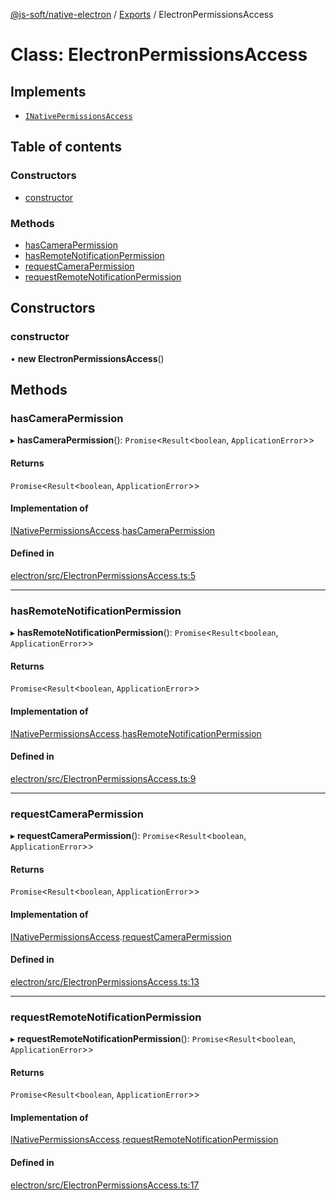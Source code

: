 [@js-soft/native-electron](../README.md) / [Exports](../modules.md) / ElectronPermissionsAccess

# Class: ElectronPermissionsAccess

## Implements

- [`INativePermissionsAccess`](../interfaces/INativePermissionsAccess.md)

## Table of contents

### Constructors

- [constructor](ElectronPermissionsAccess.md#constructor)

### Methods

- [hasCameraPermission](ElectronPermissionsAccess.md#hascamerapermission)
- [hasRemoteNotificationPermission](ElectronPermissionsAccess.md#hasremotenotificationpermission)
- [requestCameraPermission](ElectronPermissionsAccess.md#requestcamerapermission)
- [requestRemoteNotificationPermission](ElectronPermissionsAccess.md#requestremotenotificationpermission)

## Constructors

### constructor

• **new ElectronPermissionsAccess**()

## Methods

### hasCameraPermission

▸ **hasCameraPermission**(): `Promise`<`Result`<`boolean`, `ApplicationError`\>\>

#### Returns

`Promise`<`Result`<`boolean`, `ApplicationError`\>\>

#### Implementation of

[INativePermissionsAccess](../interfaces/INativePermissionsAccess.md).[hasCameraPermission](../interfaces/INativePermissionsAccess.md#hascamerapermission)

#### Defined in

[electron/src/ElectronPermissionsAccess.ts:5](https://github.com/js-soft/ts-native-access/blob/dceb9d6/packages/electron/src/ElectronPermissionsAccess.ts#L5)

___

### hasRemoteNotificationPermission

▸ **hasRemoteNotificationPermission**(): `Promise`<`Result`<`boolean`, `ApplicationError`\>\>

#### Returns

`Promise`<`Result`<`boolean`, `ApplicationError`\>\>

#### Implementation of

[INativePermissionsAccess](../interfaces/INativePermissionsAccess.md).[hasRemoteNotificationPermission](../interfaces/INativePermissionsAccess.md#hasremotenotificationpermission)

#### Defined in

[electron/src/ElectronPermissionsAccess.ts:9](https://github.com/js-soft/ts-native-access/blob/dceb9d6/packages/electron/src/ElectronPermissionsAccess.ts#L9)

___

### requestCameraPermission

▸ **requestCameraPermission**(): `Promise`<`Result`<`boolean`, `ApplicationError`\>\>

#### Returns

`Promise`<`Result`<`boolean`, `ApplicationError`\>\>

#### Implementation of

[INativePermissionsAccess](../interfaces/INativePermissionsAccess.md).[requestCameraPermission](../interfaces/INativePermissionsAccess.md#requestcamerapermission)

#### Defined in

[electron/src/ElectronPermissionsAccess.ts:13](https://github.com/js-soft/ts-native-access/blob/dceb9d6/packages/electron/src/ElectronPermissionsAccess.ts#L13)

___

### requestRemoteNotificationPermission

▸ **requestRemoteNotificationPermission**(): `Promise`<`Result`<`boolean`, `ApplicationError`\>\>

#### Returns

`Promise`<`Result`<`boolean`, `ApplicationError`\>\>

#### Implementation of

[INativePermissionsAccess](../interfaces/INativePermissionsAccess.md).[requestRemoteNotificationPermission](../interfaces/INativePermissionsAccess.md#requestremotenotificationpermission)

#### Defined in

[electron/src/ElectronPermissionsAccess.ts:17](https://github.com/js-soft/ts-native-access/blob/dceb9d6/packages/electron/src/ElectronPermissionsAccess.ts#L17)
